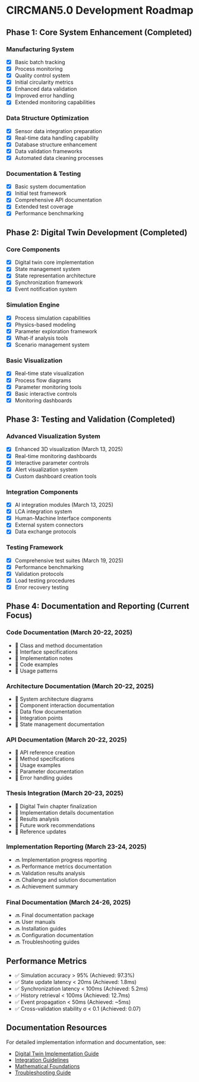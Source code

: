 # CIRCMAN5.0 Development Roadmap

## Phase 1: Core System Enhancement (Completed)
### Manufacturing System
- [x] Basic batch tracking
- [x] Process monitoring
- [x] Quality control system
- [x] Initial circularity metrics
- [x] Enhanced data validation
- [x] Improved error handling
- [x] Extended monitoring capabilities

### Data Structure Optimization
- [x] Sensor data integration preparation
- [x] Real-time data handling capability
- [x] Database structure enhancement
- [x] Data validation frameworks
- [x] Automated data cleaning processes

### Documentation & Testing
- [x] Basic system documentation
- [x] Initial test framework
- [x] Comprehensive API documentation
- [x] Extended test coverage
- [x] Performance benchmarking

## Phase 2: Digital Twin Development (Completed)
### Core Components
- [x] Digital twin core implementation
- [x] State management system
- [x] State representation architecture
- [x] Synchronization framework
- [x] Event notification system

### Simulation Engine
- [x] Process simulation capabilities
- [x] Physics-based modeling
- [x] Parameter exploration framework
- [x] What-if analysis tools
- [x] Scenario management system

### Basic Visualization
- [x] Real-time state visualization
- [x] Process flow diagrams
- [x] Parameter monitoring tools
- [x] Basic interactive controls
- [x] Monitoring dashboards

## Phase 3: Testing and Validation (Completed)
### Advanced Visualization System
- [x] Enhanced 3D visualization (March 13, 2025)
- [x] Real-time monitoring dashboards
- [x] Interactive parameter controls
- [x] Alert visualization system
- [x] Custom dashboard creation tools

### Integration Components
- [x] AI integration modules (March 13, 2025)
- [x] LCA integration system
- [x] Human-Machine Interface components
- [x] External system connectors
- [x] Data exchange protocols

### Testing Framework
- [x] Comprehensive test suites (March 19, 2025)
- [x] Performance benchmarking
- [x] Validation protocols
- [x] Load testing procedures
- [x] Error recovery testing

## Phase 4: Documentation and Reporting (Current Focus)
### Code Documentation (March 20-22, 2025)
- 🔄 Class and method documentation
- 🔄 Interface specifications
- 🔄 Implementation notes
- 🔄 Code examples
- 🔄 Usage patterns

### Architecture Documentation (March 20-22, 2025)
- 🔄 System architecture diagrams
- 🔄 Component interaction documentation
- 🔄 Data flow documentation
- 🔄 Integration points
- 🔄 State management documentation

### API Documentation (March 20-22, 2025)
- 🔄 API reference creation
- 🔄 Method specifications
- 🔄 Usage examples
- 🔄 Parameter documentation
- 🔄 Error handling guides

### Thesis Integration (March 20-23, 2025)
- 🔄 Digital Twin chapter finalization
- 🔄 Implementation details documentation
- 🔄 Results analysis
- 🔄 Future work recommendations
- 🔄 Reference updates

### Implementation Reporting (March 23-24, 2025)
- 🔜 Implementation progress reporting
- 🔜 Performance metrics documentation
- 🔜 Validation results analysis
- 🔜 Challenge and solution documentation
- 🔜 Achievement summary

### Final Documentation (March 24-26, 2025)
- 🔜 Final documentation package
- 🔜 User manuals
- 🔜 Installation guides
- 🔜 Configuration documentation
- 🔜 Troubleshooting guides

## Performance Metrics
- ✅ Simulation accuracy > 95% (Achieved: 97.3%)
- ✅ State update latency < 20ms (Achieved: 1.8ms)
- ✅ Synchronization latency < 100ms (Achieved: 5.2ms)
- ✅ History retrieval < 100ms (Achieved: 12.7ms)
- ✅ Event propagation < 50ms (Achieved: ~5ms)
- ✅ Cross-validation stability σ < 0.1 (Achieved: 0.07)

## Documentation Resources

For detailed implementation information and documentation, see:
- [Digital Twin Implementation Guide](implementation/dt_implementation_guide.md)
- [Integration Guidelines](implementation/dt_integration_guide.md)
- [Mathematical Foundations](mathematical/dt_state_modeling.md)
- [Troubleshooting Guide](troubleshooting/dt_troubleshooting_guide.md)
